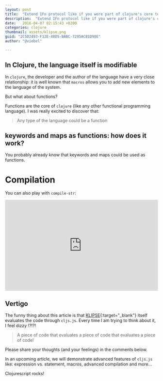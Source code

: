 ```yaml
---
layout: post
title:  "Extend IFn protocol like if you were part of clojure's core team"
description:  "Extend IFn protocol like if you were part of clojure's core team"
date:   2016-04-07 02:15:43 +0200
categories: clojure
thumbnail: assets/klipse.png
guid: "2C5D2493-F12E-48D5-BABC-7295AC81D98E"
author: "@viebel"

---
```


## In Clojure, the language itself is modifiable

In `clojure`, the developer and the author of the language have a very close relationship: it is well known that `macros` allows you to add new elements to the language of the system.

But what about functions?

Functions are the core of `clojure` (like any other functional programming language). 
I was really excited to discover that:

> Any type of the language could be a function

## keywords and maps as functions: how does it work?

You probably already know that keywords and maps could be used as functions.




# Compilation

You can also play with `compile-str`:
<iframe frameborder="0" width="100%" height="300px"
    src= 
    "http://app.klipse.tech/?cljs_in=(ns%20my.main%0A%20%20(%3Arequire%20%5Bcljs.js%20%3Aas%20cljs%5D))%0A%0A(cljs%2Fcompile-str%20(cljs%2Fempty-state)%0A%20%20%20%20%20%20%20%20%20%20%20%20%20%20%22(ns%20my.user)%20(map%20inc%20%5B1%202%203%5D)%22%0A%20%20%20%20%20%20%20%20%20%20%20%20%20%20%22%22%0A%20%20%20%20%20%20%20%20%20%20%20%20%20%20%7B%3Aeval%20cljs%2Fjs-eval%7D%0A%20%20%20%20%20%20%20%20%20%20%20%20%20%20identity)&eval_only=1">
</iframe>

## Vertigo

The funny thing about this article is that [KLIPSE][app-url]{:target="_blank"} itself evaluates the code through `cljs.js`. 
Every time I am trying to think about it, I feel dizzy !?!?!

> A piece of code that evaluates a piece of code that evaluates a piece of code!

Please share your thoughts (and your feelings) in the comments below.

In an upcoming article, we will demonstrate advanced features of `cljs.js` like: expression vs. statement, macros, advanced compilation and more...

Clojurescript rocks!

[app-url]: http://app.klipse.tech
[cljs-next-url]: http://swannodette.github.io/2015/07/29/clojurescript-17/
